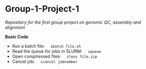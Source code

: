 # Group-1-Project-1
*Repository for the first group project on genomic QC, assembly and alignment*

**Basic Code**
<br>
+ Run a batch file: &nbsp; <code> sbatch file.sh </code></pre>
+ Read the queue for jobs in SLURM: &nbsp; <code> squeue </code></pre>
+ Open complressed files: &nbsp; <code> zless file.zip </code></pre>
+ Cancel job: &nbsp; <code> scancel jobnumber  </code></pre>
